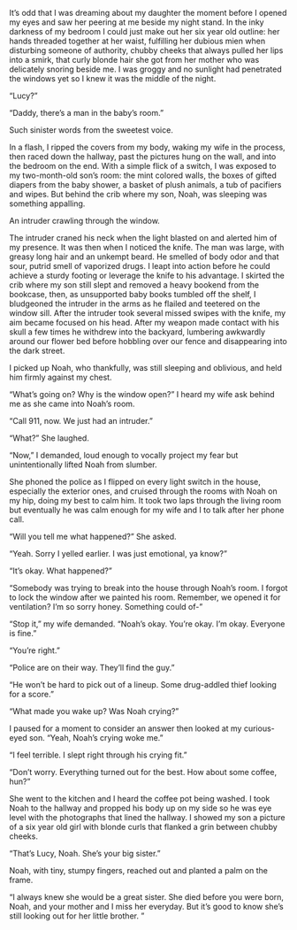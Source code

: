 It’s odd that I was dreaming about my daughter the moment before I opened my eyes and saw her peering at me beside my night stand. In the inky darkness of my bedroom I could just make out her six year old outline: her hands threaded together at her waist, fulfilling her dubious mien when disturbing someone of authority, chubby cheeks that always pulled her lips into a smirk, that curly blonde hair she got from her mother who was delicately snoring beside me. I was groggy and no sunlight had penetrated the windows yet so I knew it was the middle of the night. 


“Lucy?”


“Daddy, there’s a man in the baby’s room.”


Such sinister words from the sweetest voice. 


In a flash, I ripped the covers from my body, waking my wife in the process, then raced down the hallway, past the pictures hung on the wall, and into the bedroom on the end. With a simple flick of a switch, I was exposed to my two-month-old son’s room: the mint colored walls, the boxes of gifted diapers from the baby shower, a basket of plush animals, a tub of pacifiers and wipes. But behind the crib where my son, Noah, was sleeping was something appalling.


An intruder crawling through the window.


The intruder craned his neck when the light blasted on and alerted him of my presence. It was then when I noticed the knife. The man was large, with greasy long hair and an unkempt beard. He smelled of body odor and that sour, putrid smell of vaporized drugs. I leapt into action before he could achieve a sturdy footing or leverage the knife to his advantage. I skirted the crib where my son still slept and removed a heavy bookend from the bookcase, then, as unsupported baby books tumbled off the shelf, I bludgeoned the intruder in the arms as he flailed and teetered on the window sill. After the intruder took several missed swipes with the knife, my aim became focused on his head. After my weapon made contact with his skull a few times he withdrew into the backyard, lumbering awkwardly around our flower bed before hobbling over our fence and disappearing into the dark street. 


I picked up Noah, who thankfully, was still sleeping and oblivious, and held him firmly against my chest.


“What’s going on? Why is the window open?” I heard my wife ask behind me as she came into Noah’s room.


“Call 911, now. We just had an intruder.”


“What?” She laughed.


“Now,” I demanded, loud enough to vocally project my fear but unintentionally lifted Noah from slumber.


She phoned the police as I flipped on every light switch in the house, especially the exterior ones, and cruised through the rooms with Noah on my hip, doing my best to calm him. It took two laps through the living room but eventually he was calm enough for my wife and I to talk after her phone call.


“Will you tell me what happened?” She asked.


“Yeah. Sorry I yelled earlier. I was just emotional, ya know?”


“It’s okay. What happened?”


“Somebody was trying to break into the house through Noah’s room. I forgot to lock the window after we painted his room. Remember, we opened it for ventilation? I’m so sorry honey. Something could of-”


“Stop it,” my wife demanded. “Noah’s okay. You’re okay. I’m okay. Everyone is fine.”


“You’re right.”


“Police are on their way. They’ll find the guy.”


“He won’t be hard to pick out of a lineup. Some drug-addled thief looking for a score.”


“What made you wake up? Was Noah crying?”


I paused for a moment to consider an answer then looked at my curious-eyed son. “Yeah, Noah’s crying woke me.”


“I feel terrible. I slept right through his crying fit.”


“Don’t worry. Everything turned out for the best. How about some coffee, hun?”


She went to the kitchen and I heard the coffee pot being washed. I took Noah to the hallway and propped his body up on my side so he was eye level with the photographs that lined the hallway. I showed my son a picture of a six year old girl with blonde curls that flanked a grin between chubby cheeks.


“That’s Lucy, Noah. She’s your big sister.”


Noah, with tiny, stumpy fingers, reached out and planted a palm on the frame.


“I always knew she would be a great sister. She died before you were born, Noah, and your mother and I miss her everyday. But it’s good to know she’s still looking out for her little brother. ”